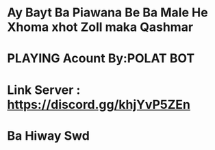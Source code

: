 # Ay Bayt Ba Piawana Be Ba Male He Xhoma xhot Zoll maka Qashmar 

# PLAYING Acount By:POLAT BOT

# Link Server : https://discord.gg/khjYvP5ZEn


# Ba Hiway Swd
